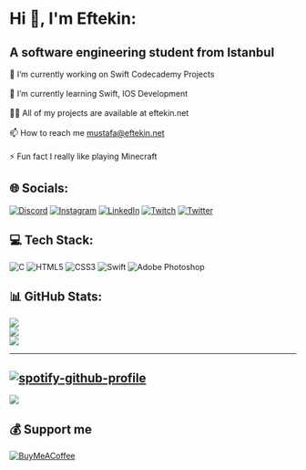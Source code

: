 # Hi 👋, I'm Eftekin:
## A software engineering student from Istanbul
🔭 I’m currently working on Swift Codecademy Projects<br><br>🌱 I’m currently learning Swift, IOS Development<br><br>👨‍💻 All of my projects are available at eftekin.net<br><br>📫 How to reach me mustafa@eftekin.net<br><br>⚡ Fun fact I really like playing Minecraft


## 🌐 Socials:
[![Discord](https://img.shields.io/badge/Discord-%237289DA.svg?style=for-the-badge&logo=discord&logoColor=white)](htttps://discord.gg/SpN6SUn9Jp) [![Instagram](https://img.shields.io/badge/Instagram-%23E4405F.svg?style=for-the-badge&logo=Instagram&logoColor=white)](https://instagram.com/eftekindev) [![LinkedIn](https://img.shields.io/badge/LinkedIn-%230077B5.svg?style=for-the-badge&logo=linkedin&logoColor=white)](https://linkedin.com/in/eftekin) [![Twitch](https://img.shields.io/badge/Twitch-%239146FF.svg?style=for-the-badge&logo=Twitch&logoColor=white)](https://twitch.tv/meftekin) [![Twitter](https://img.shields.io/badge/Twitter-%231DA1F2.svg?style=for-the-badge&logo=Twitter&logoColor=white)](https://twitter.com/efmacin) 

## 💻 Tech Stack:
![C](https://img.shields.io/badge/c-%2300599C.svg?style=for-the-badge&logo=c&logoColor=white) ![HTML5](https://img.shields.io/badge/html5-%23E34F26.svg?style=for-the-badge&logo=html5&logoColor=white) ![CSS3](https://img.shields.io/badge/css3-%231572B6.svg?style=for-the-badge&logo=css3&logoColor=white) ![Swift](https://img.shields.io/badge/swift-F54A2A?style=for-the-badge&logo=swift&logoColor=white) ![Adobe Photoshop](https://img.shields.io/badge/adobephotoshop-%2331A8FF.svg?style=for-the-badge&logo=adobephotoshop&logoColor=white)
## 📊 GitHub Stats:
![](https://github-readme-stats.vercel.app/api?username=Eftekin&theme=swift&hide_border=true&include_all_commits=true&count_private=false)<br/>
![](https://github-readme-streak-stats.herokuapp.com/?user=Eftekin&theme=swift&hide_border=true)<br/>
![](https://github-readme-stats.vercel.app/api/top-langs/?username=Eftekin&theme=swift&hide_border=true&include_all_commits=true&count_private=false&layout=compact)

---
## [![spotify-github-profile](https://spotify-github-profile.vercel.app/api/view?uid=11152987746&cover_image=true&theme=default&bar_color=000000&bar_color_cover=true)](https://spotify-github-profile.vercel.app/api/view?uid=11152987746&redirect=true)

[![](https://visitcount.itsvg.in/api?id=Eftekin&icon=0&color=12)](https://visitcount.itsvg.in)

  ## 💰 Support me
  [![BuyMeACoffee](https://img.shields.io/badge/Buy%20Me%20a%20Coffee-ffdd00?style=for-the-badge&logo=buy-me-a-coffee&logoColor=black)](https://buymeacoffee.com/eftekin) 

  

